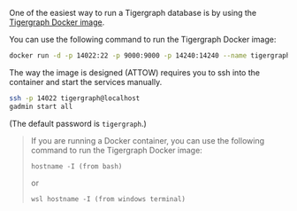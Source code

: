 

One of the easiest way to run a Tigergraph database is by using the [Tigergraph Docker image](https://docs.tigergraph.com/tigergraph-server/current/getting-started/docker).

You can use the following command to run the Tigergraph Docker image:
```bash
docker run -d -p 14022:22 -p 9000:9000 -p 14240:14240 --name tigergraph --ulimit nofile=1000000:1000000 -v ~/scripts:/home/tigergraph/scripts -t docker.tigergraph.com/tigergraph:latest
```
The way the image is designed (ATTOW) requires you to ssh into the container and start the services manually.
```bash
ssh -p 14022 tigergraph@localhost
gadmin start all
```
(The default password is `tigergraph`.)

> If you are running a Docker container, you can use the following command to run the Tigergraph Docker image:
>    ```
>    hostname -I (from bash)
>    ```
>    or 
>    ```
>    wsl hostname -I (from windows terminal)
>    ```